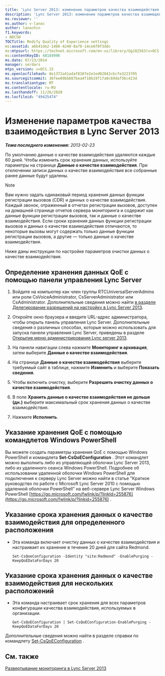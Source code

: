 ```yaml
---
title: 'Lync Server 2013: изменение параметров качества взаимодействия'
description: 'Lync Server 2013: изменение параметров качества взаимодействия.'
ms.reviewer: ''
ms.author: v-lanac
author: lanachin
f1.keywords:
- NOCSH
TOCTitle: Modify Quality of Experience settings
ms:assetid: a6b41de2-1466-4240-8a70-14ce6f0f3ddc
ms:mtpsurl: https://technet.microsoft.com/en-us/library/Gg182563(v=OCS.15)
ms:contentKeyID: 48184996
ms.date: 07/23/2014
manager: serdars
mtps_version: v=OCS.15
ms.openlocfilehash: 8e1372a41adaf8107e2e1ed02042cbcfe3223705
ms.sourcegitcommit: 36fee89bb887bea4f18b19f17a8c69daf5bc423d
ms.translationtype: MT
ms.contentlocale: ru-RU
ms.lasthandoff: 11/26/2020
ms.locfileid: "49425474"
---
```

# <a name="modify-quality-of-experience-settings-in-lync-server-2013"></a>Изменение параметров качества взаимодействия в Lync Server 2013

<div data-xmlns="http://www.w3.org/1999/xhtml">

<div class="topic" data-xmlns="http://www.w3.org/1999/xhtml" data-msxsl="urn:schemas-microsoft-com:xslt" data-cs="https://msdn.microsoft.com/">

<div data-asp="https://msdn2.microsoft.com/asp">



</div>

<div id="mainSection">

<div id="mainBody">

<span> </span>

_**Тема последнего изменения:** 2013-02-23_

По умолчанию данные о качестве взаимодействия удаляются каждые 60 дней. Чтобы изменить срок хранения данных, используйте параметры на странице **Данные о качестве взаимодействия**. При отключении записи данных о качестве взаимодействия все собранные ранее данные будут удалены.

<div>


> [!NOTE]  
> Вам нужно задать одинаковый период хранения данных функции регистрации вызовов (CDR) и данных о качестве взаимодействия. Каждый звонок, отраженный в отчетах регистрации вызовов, доступен на домашней странице отчетов сервера мониторинга и содержит как данные функции регистрации вызовов, так и данные о качестве взаимодействия. Если сроки хранения данных функции регистрации вызовов и данных о качестве взаимодействия отличаются, то некоторые вызовы могут содержать только данные функции регистрации вызовов, а другие — только данные о качестве взаимодействия.



</div>

Ниже даны инструкции по настройке параметров очистки данных о качестве взаимодействия.

<div>

## <a name="to-specify-retention-of-qoe-data-by-using-lync-server-control-panel"></a>Определение хранения данных QoE с помощью панели управления Lync Server

1.  Войдите на компьютер как член группы RTCUniversalServerAdmins или роли CsVoiceAdministrator, CsServerAdministrator или CsAdministrator. Дополнительные сведения можно найти [в разделе Делегирование разрешений на настройку в Lync Server 2013](lync-server-2013-delegate-setup-permissions.md).

2.  Откройте окно браузера и введите URL-адрес администратора, чтобы открыть панель управления Lync Server. Дополнительные сведения о различных способах, которые можно использовать для запуска панели управления Lync Server, приведены в разделе [Открытие меню администрирования Lync server 2013](lync-server-2013-open-lync-server-administrative-tools.md).

3.  На панели навигации слева нажмите **Мониторинг и архивация**, затем выберите **Данные о качестве взаимодействия**.

4.  На странице **Данные о качестве взаимодействия** выберите требуемый сайт в таблице, нажмите **Изменить** и выберите **Показать сведения**.

5.  Чтобы включить очистку, выберите **Разрешить очистку данных о качестве взаимодействия**.

6.  В поле **Хранить данные о качестве взаимодействия не дольше (дн.)** выберите максимальный срок хранения данных о качестве взаимодействия.

7.  Нажмите **Исполнить**.

</div>

<div>

## <a name="specifying-qoe-retention-by-using-windows-powershell-cmdlets"></a>Указание хранения QoE с помощью командлетов Windows PowerShell

Вы можете создать параметры хранения QoE с помощью Windows PowerShell и командлета **Set-CsQoEConfiguration** . Этот командлет можно выполнить либо из управляющей оболочки Lync Server 2013, либо из удаленного сеанса Windows PowerShell. Подробнее об использовании удаленной оболочки Windows PowerShell для подключения к серверу Lync Server можно найти в статье "Краткое руководство по работе с Microsoft Lync Server 2010 с помощью удаленной оболочки PowerShell" на веб-сервере Lync Server Windows PowerShell [https://go.microsoft.com/fwlink/p/?linkId=255876](https://go.microsoft.com/fwlink/p/?linkid=255876) .

<div>

## <a name="to-specify-qoe-retention-for-a-specific-location"></a>Указание срока хранения данных о качестве взаимодействия для определенного расположения

  - Эта команда включает очистку данных о качестве взаимодействия и настраивает их хранение в течение 20 дней для сайта Redmond.
    
        Set-CsQoeConfiguration -Identity "site:Redmond" -EnablePurging -KeepQoEDataForDays 20

</div>

<div>

## <a name="to-specify-qoe-retention-for-multiple-locations"></a>Указание срока хранения данных о качестве взаимодействия для нескольких расположений

  - Эта команда настраивает срок хранения для всех параметров конфигурации качества взаимодействия, используемых в организации.
    
        Get-CsQoEConfiguration | Set-CsQoEConfiguration-EnablePurging -KeepQoEDataForDays 20 

</div>

Дополнительные сведения можно найти в разделе справки по командлету [Set-CsQoEConfiguration](https://docs.microsoft.com/powershell/module/skype/Set-CsQoEConfiguration) .

</div>

<div>

## <a name="see-also"></a>См. также


[Развертывание мониторинга в Lync Server 2013](lync-server-2013-deploying-monitoring.md)  
  

</div>

</div>

<span> </span>

</div>

</div>

</div>

